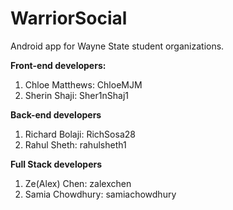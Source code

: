 # WarriorSocial
Android app for Wayne State student organizations.

**Front-end developers:**
1. Chloe Matthews: ChloeMJM
2. Sherin Shaji: Sher1nShaj1

**Back-end developers**
1. Richard Bolaji:  RichSosa28
2. Rahul Sheth: rahulsheth1

**Full Stack developers** 
1. Ze(Alex) Chen:  zalexchen
2. Samia Chowdhury: samiachowdhury
